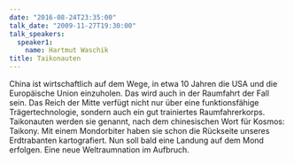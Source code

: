 ```yaml
---
date: "2016-08-24T23:35:00"
talk_date: "2009-11-27T19:30:00"
talk_speakers:
  speaker1:
    name: Hartmut Waschik
title: Taikonauten
---
```


China ist wirtschaftlich auf dem Wege, in etwa 10 Jahren die USA und die Europäische Union einzuholen. Das wird auch in der Raumfahrt der Fall sein. Das Reich der Mitte verfügt nicht nur über eine funktionsfähige Trägertechnologie, sondern auch ein gut trainiertes Raumfahrerkorps. Taikonauten werden sie genannt, nach dem chinesischen Wort für Kosmos: Taikony. Mit einem Mondorbiter haben sie schon die Rückseite unseres Erdtrabanten kartografiert. Nun soll bald eine Landung auf dem Mond erfolgen. Eine neue Weltraumnation im Aufbruch.

